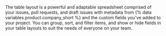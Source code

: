 The table layout is a powerful and adaptable spreadsheet comprised of your issues, pull requests, and draft issues with metadata from {% data variables.product.company_short %} and the custom fields you've added to your project.  You can group, sort, and filter items, and show or hide fields in your table layouts to suit the needs of everyone on your team.
